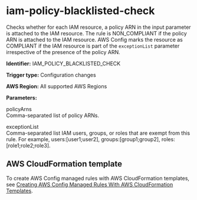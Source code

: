 # iam\-policy\-blacklisted\-check<a name="iam-policy-blacklisted-check"></a>

Checks whether for each IAM resource, a policy ARN in the input parameter is attached to the IAM resource\. The rule is NON\_COMPLIANT if the policy ARN is attached to the IAM resource\. AWS Config marks the resource as COMPLIANT if the IAM resource is part of the `exceptionList` parameter irrespective of the presence of the policy ARN\.

**Identifier:** IAM\_POLICY\_BLACKLISTED\_CHECK

**Trigger type:** Configuration changes

**AWS Region:** All supported AWS Regions

**Parameters:**

 policyArns  
Comma\-separated list of policy ARNs\. 

 exceptionList  
Comma\-separated list IAM users, groups, or roles that are exempt from this rule\. For example, users:\[user1;user2\], groups:\[group1;group2\], roles:\[role1;role2;role3\]\.

## AWS CloudFormation template<a name="w24aac11c29c17d215c15"></a>

To create AWS Config managed rules with AWS CloudFormation templates, see [Creating AWS Config Managed Rules With AWS CloudFormation Templates](aws-config-managed-rules-cloudformation-templates.md)\.